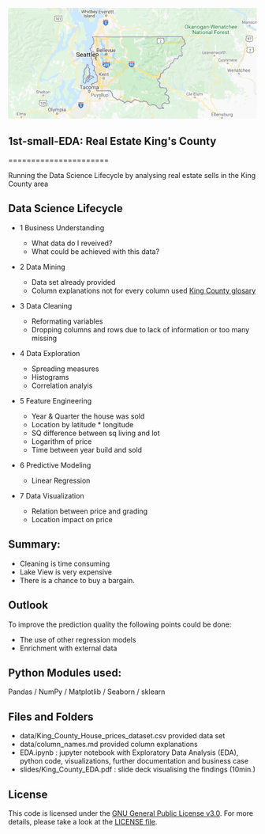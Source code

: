 ![logo](https://github.com/argv1/1st-small-EDA/blob/master/images/map.PNG)
## 1st-small-EDA: Real Estate King's County
======================

Running the Data Science Lifecycle by analysing real estate sells in the King County area

## Data Science Lifecycle

- 1 Business Understanding
    - What data do I reveived?
    - What could be achieved with this data?

- 2 Data Mining
    - Data set already provided
    - Column explanations not for every column
	  used [King County glosary](https://www.kingcounty.gov/depts/records-licensing/archives/research-guides/glossary.aspx)
 
- 3 Data Cleaning
    - Reformating variables
    - Dropping columns and rows due to lack of information or too many missing
 
- 4 Data Exploration
    - Spreading measures
    - Histograms
    - Correlation analyis
 
- 5 Feature Engineering
    - Year & Quarter the house was sold
    - Location by latitude * longitude
    - SQ difference between sq living and lot
    - Logarithm of price
    - Time between year build and sold
 
- 6 Predictive Modeling
    - Linear Regression
 
- 7 Data Visualization
    - Relation between price and grading
    - Location impact on price

## Summary:

- Cleaning is time consuming
- Lake View is very expensive
- There is a chance to buy a bargain.


## Outlook

To improve the prediction quality the following points could be done:
- The use of other regression models 
- Enrichment with external data


## Python Modules used:

Pandas / NumPy / Matplotlib / Seaborn / sklearn


## Files and Folders

- data/King_County_House_prices_dataset.csv provided data set
- data/column_names.md provided column explanations
- EDA.ipynb : jupyter notebook with Exploratory Data Analysis (EDA), python code, visualizations, further documentation and business case
- slides/King_County_EDA.pdf : slide deck visualising the findings (10min.)


## License

This code is licensed under the [GNU General Public License v3.0](https://choosealicense.com/licenses/gpl-3.0/). 
For more details, please take a look at the [LICENSE file](https://github.com/argv1/goodXtausch/blob/master/LICENSE).

